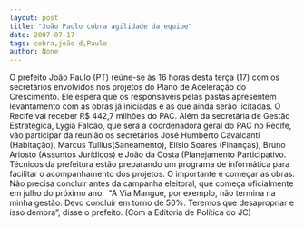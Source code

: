 ```yaml
---
layout: post
title: "João Paulo cobra agilidade da equipe"
date: 2007-07-17
tags: cobra,joão d,Paulo
author: None
---
```

O prefeito Jo&atilde;o Paulo (PT) re&uacute;ne-se &agrave;s 16 horas desta ter&ccedil;a (17) com os secret&aacute;rios envolvidos nos projetos do Plano de Acelera&ccedil;&atilde;o do Crescimento. Ele espera que os respons&aacute;veis pelas pastas apresentem levantamento com as obras j&aacute; iniciadas e as que ainda ser&atilde;o licitadas. O Recife vai receber R$ 442,7 milh&otilde;es do PAC.
Al&eacute;m da secret&aacute;ria de Gest&atilde;o Estrat&eacute;gica, Lygia Falc&atilde;o, que ser&aacute; a coordenadora geral do PAC no Recife, v&atilde;o participar da reuni&atilde;o os secret&aacute;rios Jos&eacute; Humberto Cavalcanti (Habita&ccedil;&atilde;o),&nbsp;Marcus Tullius(Saneamento),&nbsp;El&iacute;sio Soares (Finan&ccedil;as), Bruno Ariosto (Assuntos Jur&iacute;dicos) e Jo&atilde;o da Costa (Planejamento Participativo.
T&eacute;cnicos da prefeitura est&atilde;o preparando um programa de inform&aacute;tica para facilitar o acompanhamento dos projetos. O importante &eacute; come&ccedil;ar&nbsp;as obras. N&atilde;o precisa concluir antes da campanha eleitoral, que come&ccedil;a oficialmente em julho do pr&oacute;ximo ano.&nbsp; &quot;A Via Mangue, por exemplo, n&atilde;o termina na minha gest&atilde;o. Devo concluir em torno de 50%. Teremos que desapropriar e isso demora&rdquo;, disse o prefeito.
(Com a Editoria de Pol&iacute;tica do JC) 